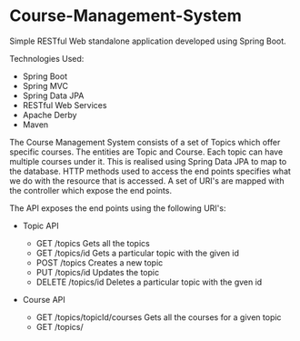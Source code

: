# Course-Management-System

Simple RESTful Web standalone application developed using Spring Boot.

Technologies Used:
* Spring Boot
* Spring MVC
* Spring Data JPA
* RESTful Web Services
* Apache Derby
* Maven

The Course Management System consists of a set of Topics which offer specific courses. The entities are Topic and Course. Each topic can have multiple courses under it. This is realised using Spring Data JPA to map to the database. HTTP methods used to access the end points specifies what we do with the resource that is accessed. A set of URI's are mapped with the controller which expose the end points.

The API exposes the end points using the following URI's:
* Topic API
  - GET          /topics                        Gets all the topics
  - GET          /topics/id                     Gets a particular topic with the given id
  - POST         /topics                        Creates a new topic
  - PUT          /topics/id                     Updates the topic
  - DELETE       /topics/id                     Deletes a particular topic with the gven id
  
* Course API
  - GET          /topics/topicId/courses        Gets all the courses for a given topic
  - GET          /topics/

